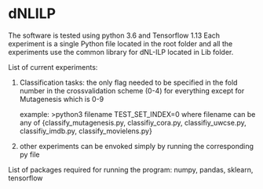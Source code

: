 # dNLILP

 
The software is tested using python 3.6 and Tensorflow 1.13
Each experiment is a single Python file located in the root folder and all the experiments use the common library for dNL-ILP located in Lib folder.

List of current experiments:



1)  Classification tasks:
	the only flag needed to be specified in the fold number in the crossvalidation scheme (0-4) for everything except for Mutagenesis which is 0-9
	
	example: 
		>python3 filename TEST_SET_INDEX=0 
		where filename can be any of {classify_mutagenesis.py, classifiy_cora.py, classifiy_uwcse.py, classifiy_imdb.py, classify_movielens.py}
		

2) other experiments can be envoked simply by running the corresponding py file


	



List of packages required for running the program:
numpy, pandas, sklearn, tensorflow